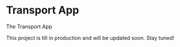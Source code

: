 # Transport App

The Transport App

This project is till in production and will be updated soon. Stay tuned!
